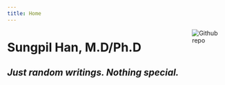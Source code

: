 ```yaml
---
title: Home
---
```


[<img src="https://avatars2.githubusercontent.com/u/6946821?v=4&s=460" style="max-width:15%;min-width:40px;float:right;" alt="Github repo" />](https://github.com/yihui/hugo-xmin)

# Sungpil Han, M.D/Ph.D

## _Just random writings. Nothing special._

